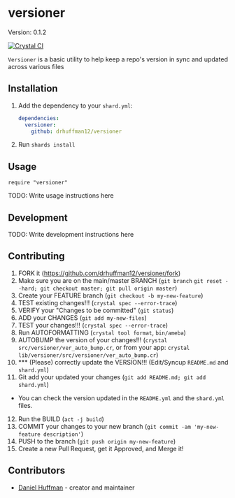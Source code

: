 # versioner

Version: 0.1.2

[![Crystal CI](https://github.com/drhuffman12/versioner/actions/workflows/crystal.yml/badge.svg)](https://github.com/drhuffman12/versioner/actions/workflows/crystal.yml)

`Versioner` is a basic utility to help keep a repo's version in sync and updated across various files

## Installation

1. Add the dependency to your `shard.yml`:

   ```yaml
   dependencies:
     versioner:
       github: drhuffman12/versioner
   ```

2. Run `shards install`

## Usage

```crystal
require "versioner"
```

TODO: Write usage instructions here

## Development

TODO: Write development instructions here

## Contributing

1. FORK it (<https://github.com/drhuffman12/versioner/fork>)
2. Make sure you are on the main/master BRANCH (`git branch`  `git reset --hard; git checkout master; git pull origin master`)
3. Create your FEATURE branch (`git checkout -b my-new-feature`)
4. TEST existing changes!!! (`crystal spec --error-trace`)
5. VERIFY your "Changes to be committed" (`git status`)
6. ADD your CHANGES (`git add my-new-files`)
7. TEST your changes!!! (`crystal spec --error-trace`)
8. Run AUTOFORMATTING (`crystal tool format`, `bin/ameba`)
9. AUTOBUMP the version of your changes!!! (`crystal src/versioner/ver_auto_bump.cr`, or from your app: `crystal lib/versioner/src/versioner/ver_auto_bump.cr`)
10. *** (Please) correctly update the VERSION!!! (Edit/Syncup `README.md` and `shard.yml`)
11. Git add your updated your changes (`git add README.md; git add shard.yml`)
* You can check the version updated in the `README.yml` and the `shard.yml` files.
12. Run the BUILD (`act -j build`)
13. COMMIT your changes to your new branch (`git commit -am 'my-new-feature description'`)
14. PUSH to the branch (`git push origin my-new-feature`)
15. Create a new Pull Request, get it Approved, and Merge it!

## Contributors

- [Daniel Huffman](https://github.com/drhuffman12) - creator and maintainer
